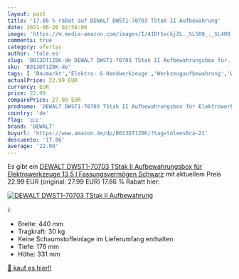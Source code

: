 ```yaml
---
layout: post
title: '17.86 % rabat auf DEWALT DWST1-70703 TStak II Aufbewahrung'
date: 2021-06-20 02:58:00
image: 'https://m.media-amazon.com/images/I/41DtSxckjZL._SL500_._SL400_.jpg'
comments: true
category: ofertas
author: 'tole.es'
slug: 'B013DT1Z8K-de DEWALT DWST1-70703 TStak II Aufbewahrungsbox für...'
sku: 'B013DT1Z8K-de'
tags: [ 'Baumarkt','Elektro- & Handwerkzeuge','Werkzeugaufbewahrung','Werkzeugkästen','dewalt', ]
actualPrice: 22.99 EUR
currency: EUR
price: 22.99
comparePrice: 27.99 EUR
prodname: 'DEWALT DWST1-70703 TStak II Aufbewahrungsbox für Elektrowerkzeuge  13 5 l Fassungsvermögen  Schwarz'
country: 'de'
flag: '🇩🇪'
brand: 'DEWALT'
buyurl: 'https://www.amazon.de/dp/B013DT1Z8K/?tag=tolees0ca-21'
descuento: '17.86'
average: '22.99'
---
```


Es gibt ein [DEWALT DWST1-70703 TStak II Aufbewahrungsbox für Elektrowerkzeuge  13 5 l Fassungsvermögen  Schwarz](https://www.amazon.de/dp/B013DT1Z8K/?tag=tolees0ca-21) mit aktuellem Preis 22.99 EUR (original: 27.99 EUR) 17.86 % Rabatt hier:

[![DEWALT DWST1-70703 TStak II Aufbewahrung](https://m.media-amazon.com/images/I/41DtSxckjZL._SL500_._SL400_.jpg)](https://www.amazon.de/dp/B013DT1Z8K/?tag=tolees0ca-21)

ℹ️:

- Breite: 440 mm
- Tragkraft: 30 kg
- Keine Schaumstoffeinlage im Lieferumfang enthalten
- Tiefe: 176 mm
- Höhe: 331 mm

[🛒 kauf es hier!!](https://www.amazon.de/dp/B013DT1Z8K/?tag=tolees0ca-21)
